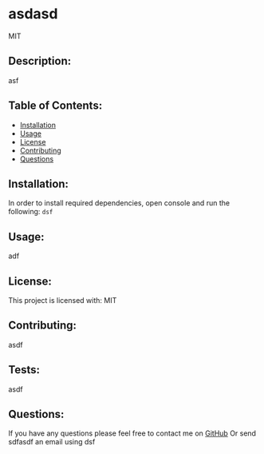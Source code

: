 # asdasd
MIT
## Description:
asf
## Table of Contents:
* [Installation](#installation)
* [Usage](#usage)
* [License](#license)
* [Contributing](#contribute)
* [Questions](#questions)

## Installation:
In order to install required dependencies, open console and run the following:
```dsf```
## Usage:
adf

## License:
This project is licensed with: MIT

## Contributing:
asdf

## Tests:
asdf

## Questions:
If you have any questions please feel free to contact me on [GitHub](https://github.com/undefined)
Or send sdfasdf an email using dsf

